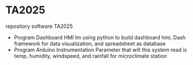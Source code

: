 # TA2025
repository software TA2025

- Program Dashboard HMI
  Im using python to build dashboard hmi, Dash framework for data visualization, and spreadsheet as database
- Program Arduino Instrumentation
  Parameter that will this system read is temp, humidity, windspeed, and rainfall for microclimate station
